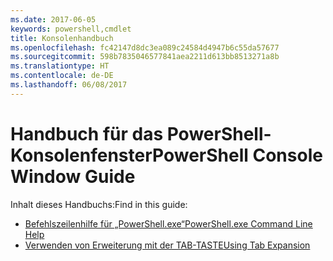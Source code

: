 ```yaml
---
ms.date: 2017-06-05
keywords: powershell,cmdlet
title: Konsolenhandbuch
ms.openlocfilehash: fc42147d8dc3ea089c24584d4947b6c55da57677
ms.sourcegitcommit: 598b7835046577841aea2211d613bb8513271a8b
ms.translationtype: HT
ms.contentlocale: de-DE
ms.lasthandoff: 06/08/2017
---
```

#  <a name="powershell-console-window-guide"></a><span data-ttu-id="36e37-103">Handbuch für das PowerShell-Konsolenfenster</span><span class="sxs-lookup"><span data-stu-id="36e37-103">PowerShell Console Window Guide</span></span>

<span data-ttu-id="36e37-104">Inhalt dieses Handbuchs:</span><span class="sxs-lookup"><span data-stu-id="36e37-104">Find in this guide:</span></span>
-  [<span data-ttu-id="36e37-105">Befehlszeilenhilfe für „PowerShell.exe“</span><span class="sxs-lookup"><span data-stu-id="36e37-105">PowerShell.exe Command Line Help</span></span>](console/PowerShell.exe-Command-Line-Help.md)
-  [<span data-ttu-id="36e37-106">Verwenden von Erweiterung mit der TAB-TASTE</span><span class="sxs-lookup"><span data-stu-id="36e37-106">Using Tab Expansion</span></span>](console/Using-Tab-Expansion.md)

